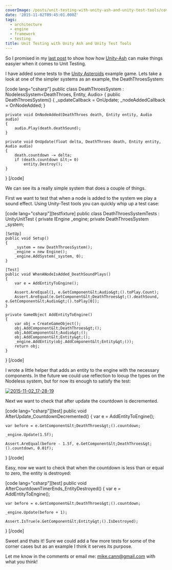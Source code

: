 ```yaml
---
coverImage: /posts/unit-testing-with-unity-ash-and-unity-test-tools/cover.jpg
date: '2015-11-02T09:45:01.000Z'
tags:
  - architecture
  - engine
  - framework
  - testing
title: Unit Testing with Unity Ash and Unity Test Tools
---
```


So I promised in my [last post](https://www.mikecann.co.uk/programming/unity-ash-a-different-way-of-thinking-about-making-games-in-unity/) to show how how [Unity-Ash](https://github.com/mikecann/Unity-Ash) can make things easyier when it comes to Unit Testing.

<!-- more -->

I have added some tests to the [Unity Asteroids](https://github.com/mikecann/UnityAshteroids) example game. Lets take a look at one of the simpler systems as an example, the DeathThroesSystem:

[code lang="csharp"]
public class DeathThroesSystem : NodelessSystem&lt;DeathThroes, Entity, Audio&gt;
{
public DeathThroesSystem()
{
\_updateCallback = OnUpdate;
\_nodeAddedCallback = OnNodeAdded;
}

    private void OnNodeAdded(DeathThroes death, Entity entity, Audio audio)
    {
        audio.Play(death.deathSound);
    }

    private void OnUpdate(float delta, DeathThroes death, Entity entity, Audio audio)
    {
        death.countdown -= delta;
        if (death.countdown &lt;= 0)
            entity.Destroy();
    }

}
[/code]

We can see its a really simple system that does a couple of things.

First we want to test that when a node is added to the system we play a sound effect. Using Unity-Test tools you can quickly whip up a test case:

[code lang="csharp"][testfixture]
public class DeathThroesSystemTests : UnityUnitTest
{
private IEngine \_engine;
private DeathThroesSystem \_system;

    [SetUp]
    public void Setup()
    {
        _system = new DeathThroesSystem();
        _engine = new Engine();
        _engine.AddSystem(_system, 0);
    }

    [Test]
    public void WhenANodeIsAdded_DeathSoundPlays()
    {
        var e = AddEntityToEngine();

        Assert.AreEqual(1, e.GetComponent&lt;Audio&gt;().toPlay.Count);
        Assert.AreEqual(e.GetComponent&lt;DeathThroes&gt;().deathSound, e.GetComponent&lt;Audio&gt;().toPlay[0]);
    }

    private GameObject AddEntityToEngine()
    {
        var obj = CreateGameObject();
        obj.AddComponent&lt;DeathThroes&gt;();
        obj.AddComponent&lt;Audio&gt;();
        obj.AddComponent&lt;Entity&gt;();
        _engine.AddEntity(obj.AddComponent&lt;Entity&gt;());
        return obj;
    }

}
[/code]

I wrote a little helper that adds an entity to the engine with the necessary components. In the future we could use reflection to looup the types on the Nodeless system, but for now its enough to satisfy the test:

[![2015-11-02_17-28-19](https://www.mikecann.co.uk/wp-content/uploads/2015/11/2015-11-02_17-28-19.png)](https://www.mikecann.co.uk/wp-content/uploads/2015/11/2015-11-02_17-28-19.png)

Next we want to check that after update the countdown is decremented.

[code lang="csharp"][test]
public void AfterUpdate_CountdownDecremented()
{
var e = AddEntityToEngine();

    var before = e.GetComponent&lt;DeathThroes&gt;().countdown;

    _engine.Update(1.5f);

    Assert.AreEqual(before - 1.5f, e.GetComponent&lt;DeathThroes&gt;().countdown, 0.01f);

}
[/code]

Easy, now we want to check that when the countdown is less than or equal to zero, the entity is destroyed:

[code lang="csharp"][test]
public void AfterCountdownTimerEnds_EntityDestroyed()
{
var e = AddEntityToEngine();

    var before = e.GetComponent&lt;DeathThroes&gt;().countdown;

    _engine.Update(before + 1);

    Assert.IsTrue(e.GetComponent&lt;Entity&gt;().IsDestroyed);

}
[/code]

Sweet and thats it! Sure we could add a few more tests for some of the corner cases but as an example I think it serves its purpose.

Let me know in the comments or email me: mike.cann@gmail.com with what you think!
